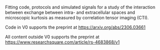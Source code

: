 Fitting code, protocols and simulated signals for a study of the interaction between exchange between intra- and extracellular spaces and microscopic kurtosis as measured by correlation tensor imaging (CTI).

Code in V0 supports the preprint at https://arxiv.org/abs/2306.03661

All content outside V0 supports the preprint at https://www.researchsquare.com/article/rs-4683868/v1
